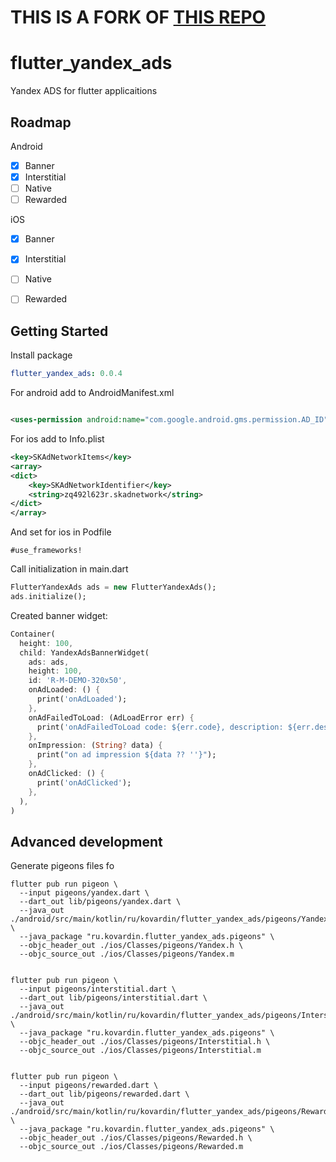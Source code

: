# THIS IS A FORK OF [THIS REPO](https://gitflic.ru/project/kovardin/flutter-yandex-ads)

# flutter_yandex_ads

Yandex ADS for flutter applicaitions

## Roadmap

Android
- [x] Banner
- [x] Interstitial
- [ ] Native
- [ ] Rewarded

iOS
- [x] Banner
- [x] Interstitial
- [ ] Native
- [ ] Rewarded


## Getting Started

Install package

```yaml
flutter_yandex_ads: 0.0.4
```

For android add to AndroidManifest.xml

```xml

<uses-permission android:name="com.google.android.gms.permission.AD_ID" tools:node="remove"/>
```

For ios add to Info.plist

```xml
<key>SKAdNetworkItems</key>
<array>
<dict>
    <key>SKAdNetworkIdentifier</key>
    <string>zq492l623r.skadnetwork</string>
</dict>
</array>
```
And set for ios in Podfile

```
#use_frameworks!
```


Call initialization in main.dart

```dart
FlutterYandexAds ads = new FlutterYandexAds();
ads.initialize();
```

Created banner widget:

```dart
Container(
  height: 100,
  child: YandexAdsBannerWidget(
    ads: ads,
    height: 100,
    id: 'R-M-DEMO-320x50',
    onAdLoaded: () {
      print('onAdLoaded');
    },
    onAdFailedToLoad: (AdLoadError err) {
      print('onAdFailedToLoad code: ${err.code}, description: ${err.description}');
    },
    onImpression: (String? data) {
      print("on ad impression ${data ?? ''}");
    },
    onAdClicked: () {
      print('onAdClicked');
    },
  ),
)
```

## Advanced development

Generate pigeons files fo

```
flutter pub run pigeon \
  --input pigeons/yandex.dart \
  --dart_out lib/pigeons/yandex.dart \
  --java_out ./android/src/main/kotlin/ru/kovardin/flutter_yandex_ads/pigeons/Yandex.java \
  --java_package "ru.kovardin.flutter_yandex_ads.pigeons" \
  --objc_header_out ./ios/Classes/pigeons/Yandex.h \
  --objc_source_out ./ios/Classes/pigeons/Yandex.m


flutter pub run pigeon \
  --input pigeons/interstitial.dart \
  --dart_out lib/pigeons/interstitial.dart \
  --java_out ./android/src/main/kotlin/ru/kovardin/flutter_yandex_ads/pigeons/Interstitial.java \
  --java_package "ru.kovardin.flutter_yandex_ads.pigeons" \
  --objc_header_out ./ios/Classes/pigeons/Interstitial.h \
  --objc_source_out ./ios/Classes/pigeons/Interstitial.m


flutter pub run pigeon \
  --input pigeons/rewarded.dart \
  --dart_out lib/pigeons/rewarded.dart \
  --java_out ./android/src/main/kotlin/ru/kovardin/flutter_yandex_ads/pigeons/Rewarded.java \
  --java_package "ru.kovardin.flutter_yandex_ads.pigeons" \
  --objc_header_out ./ios/Classes/pigeons/Rewarded.h \
  --objc_source_out ./ios/Classes/pigeons/Rewarded.m
